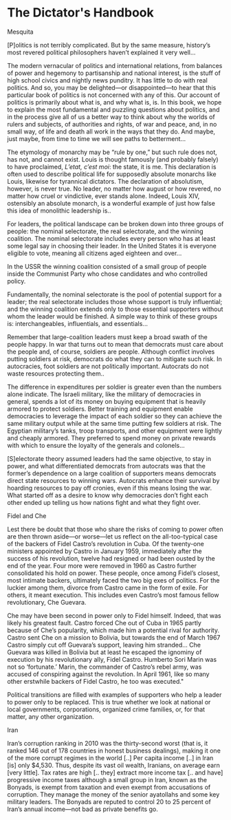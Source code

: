 # The Dictator's Handbook

Mesquita

[P]olitics is not terribly complicated. But by the same measure,
history’s most revered political philosophers haven’t explained it
very well...

The modern vernacular of politics and international relations, from
balances of power and hegemony to partisanship and national interest,
is the stuff of high school civics and nightly news punditry. It has
little to do with real politics. And so, you may be delighted—or
disappointed—to hear that this particular book of politics is not
concerned with any of this. Our account of politics is primarily about
what is, and why what is, is. In this book, we hope to explain the
most fundamental and puzzling questions about politics, and in the
process give all of us a better way to think about why the worlds of
rulers and subjects, of authorities and rights, of war and peace, and,
in no small way, of life and death all work in the ways that they
do. And maybe, just maybe, from time to time we will see paths to
betterment...

The etymology of monarchy may be “rule by one,” but such rule does
not, has not, and cannot exist. Louis is thought famously (and
probably falsely) to have proclaimed, *L’etat, c’est moi*: the state,
it is me. This declaration is often used to describe political life
for supposedly absolute monarchs like Louis, likewise for tyrannical
dictators. The declaration of absolutism, however, is never true. No
leader, no matter how august or how revered, no matter how cruel or
vindictive, ever stands alone. Indeed, Louis XIV, ostensibly an
absolute monarch, is a wonderful example of just how false this idea
of monolithic leadership is..

For leaders, the political landscape can be broken down into three
groups of people: the nominal selectorate, the real selectorate, and
the winning coalition. The nominal selectorate includes every person
who has at least some legal say in choosing their leader. In the
United States it is everyone eligible to vote, meaning all citizens
aged eighteen and over...

In the USSR the winning coalition consisted of a small group of people
inside the Communist Party who chose candidates and who controlled
policy.

Fundamentally, the nominal selectorate is the pool of potential
support for a leader; the real selectorate includes those whose
support is truly influential; and the winning coalition extends only
to those essential supporters without whom the leader would be
finished. A simple way to think of these groups is: interchangeables,
influentials, and essentials...

<a name='war'/>

Remember that large-coalition leaders must keep a broad swath of the
people happy. In war that turns out to mean that democrats must care
about the people and, of course, soldiers are people. Although
conflict involves putting soldiers at risk, democrats do what they can
to mitigate such risk. In autocracies, foot soldiers are not
politically important. Autocrats do not waste resources protecting
them..

The difference in expenditures per soldier is greater even than the
numbers alone indicate. The Israeli military, like the military of
democracies in general, spends a lot of its money on buying equipment
that is heavily armored to protect soldiers. Better training and
equipment enable democracies to leverage the impact of each soldier so
they can achieve the same military output while at the same time
putting few soldiers at risk. The Egyptian military’s tanks, troop
transports, and other equipment were lightly and cheaply armored. They
preferred to spend money on private rewards with which to ensure the
loyalty of the generals and colonels...

[S]electorate theory assumed leaders had the same objective, to stay
in power, and what differentiated democrats from autocrats was that
the former’s dependence on a large coalition of supporters means
democrats direct state resources to winning wars. Autocrats enhance
their survival by hoarding resources to pay off cronies, even if this
means losing the war.  What started off as a desire to know why
democracies don’t fight each other ended up telling us how nations
fight and what they fight over.

Fidel and Che

Lest there be doubt that those who share the risks of coming to power
often are then thrown aside—or worse—let us reflect on the
all-too-typical case of the backers of Fidel Castro’s revolution in
Cuba. Of the twenty-one ministers appointed by Castro in January 1959,
immediately after the success of his revolution, twelve had resigned
or had been ousted by the end of the year. Four more were removed in
1960 as Castro further consolidated his hold on power. These people,
once among Fidel’s closest, most intimate backers, ultimately faced
the two big exes of politics. For the luckier among them, divorce from
Castro came in the form of exile. For others, it meant execution. This
includes even Castro’s most famous fellow revolutionary, Che Guevara.

Che may have been second in power only to Fidel himself. Indeed, that
was likely his greatest fault. Castro forced Che out of Cuba in 1965
partly because of Che’s popularity, which made him a potential rival
for authority. Castro sent Che on a mission to Bolivia, but towards
the end of March 1967 Castro simply cut off Guevara’s support, leaving
him stranded... Che Guevara was killed in Bolivia but at least he
escaped the ignominy of execution by his revolutionary ally, Fidel
Castro. Humberto Sori Marin was not so ‘fortunate.’ Marin, the
commander of Castro’s rebel army, was accused of conspiring against
the revolution. In April 1961, like so many other erstwhile backers of
Fidel Castro, he too was executed."

Political transitions are filled with examples of supporters who help
a leader to power only to be replaced. This is true whether we look at
national or local governments, corporations, organized crime families,
or, for that matter, any other organization.

Iran

Iran’s corruption ranking in 2010 was the thirty-second worst (that
is, it ranked 146 out of 178 countries in honest business dealings),
making it one of the more corrupt regimes in the world [..] Per capita
income [..] in Iran [is] only $4,530. Thus, despite its vast oil
wealth, Iranians, on average earn [very little]. Tax rates are high
[.. they] extract more income tax [.. and have] progressive income
taxes although a small group in Iran, known as the Bonyads, is exempt
from taxation and even exempt from accusations of corruption. They
manage the money of the senior ayatollahs and some key military
leaders. The Bonyads are reputed to control 20 to 25 percent of Iran’s
annual income—not bad as private benefits go.

